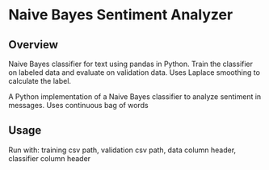 # Naive Bayes Sentiment Analyzer

## Overview
Naive Bayes classifier for text using pandas in Python. Train the classifier on labeled data and evaluate on validation data. Uses Laplace smoothing to calculate the label.


A Python implementation of a Naive Bayes classifier to analyze sentiment in messages. Uses continuous bag of words 

## Usage
Run with: training csv path, validation csv path, data column header, classifier column header
